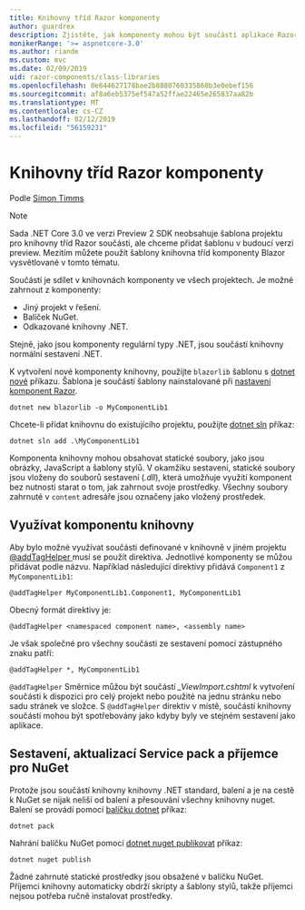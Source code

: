 ```yaml
---
title: Knihovny tříd Razor komponenty
author: guardrex
description: Zjistěte, jak komponenty mohou být součástí aplikace Razor komponenty z externí komponenta knihovny.
monikerRange: '>= aspnetcore-3.0'
ms.author: riande
ms.custom: mvc
ms.date: 02/09/2019
uid: razor-components/class-libraries
ms.openlocfilehash: 0e644627178bae2b8880760335860b3e0ebef156
ms.sourcegitcommit: af8a6eb5375ef547a52ffae22465e265837aa82b
ms.translationtype: MT
ms.contentlocale: cs-CZ
ms.lasthandoff: 02/12/2019
ms.locfileid: "56159231"
---
```

# <a name="razor-components-class-libraries"></a>Knihovny tříd Razor komponenty

Podle [Simon Timms](https://github.com/stimms)

> [!NOTE]
> Sada .NET Core 3.0 ve verzi Preview 2 SDK neobsahuje šablona projektu pro knihovny tříd Razor součásti, ale chceme přidat šablonu v budoucí verzi preview. Mezitím můžete použít šablony knihovna tříd komponenty Blazor vysvětlované v tomto tématu.

Součástí je sdílet v knihovnách komponenty ve všech projektech. Je možné zahrnout z komponenty:

* Jiný projekt v řešení.
* Balíček NuGet.
* Odkazované knihovny .NET.

Stejně, jako jsou komponenty regulární typy .NET, jsou součástí knihovny normální sestavení .NET.

K vytvoření nové komponenty knihovny, použijte `blazorlib` šablonu s [dotnet nové](/dotnet/core/tools/dotnet-new) příkazu. Šablona je součástí šablony nainstalované při [nastavení komponent Razor](xref:razor-components/get-started).

```console
dotnet new blazorlib -o MyComponentLib1
```

Chcete-li přidat knihovnu do existujícího projektu, použijte [dotnet sln](/dotnet/core/tools/dotnet-sln) příkaz:

```console
dotnet sln add .\MyComponentLib1
```

Komponenta knihovny mohou obsahovat statické soubory, jako jsou obrázky, JavaScript a šablony stylů. V okamžiku sestavení, statické soubory jsou vloženy do souborů sestavení (*.dll*), která umožňuje využití komponent bez nutnosti starat o tom, jak zahrnout svoje prostředky. Všechny soubory zahrnuté v `content` adresáře jsou označeny jako vložený prostředek. 

## <a name="consume-a-library-component"></a>Využívat komponentu knihovny

Aby bylo možné využívat součásti definované v knihovně v jiném projektu [ @addTagHelper ](/aspnet/core/mvc/views/tag-helpers/intro#add-helper-label) musí se použít direktiva. Jednotlivé komponenty se můžou přidávat podle názvu. Například následující direktivy přidává `Component1` z `MyComponentLib1`:

```cshtml
@addTagHelper MyComponentLib1.Component1, MyComponentLib1
```

Obecný formát direktivy je:

```cshtml
@addTagHelper <namespaced component name>, <assembly name>
```

Je však společné pro všechny součásti ze sestavení pomocí zástupného znaku patří:

```cshtml
@addTagHelper *, MyComponentLib1
```

`@addTagHelper` Směrnice můžou být součástí *_ViewImport.cshtml* k vytvoření součásti k dispozici pro celý projekt nebo použité na jednu stránku nebo sadu stránek ve složce. S `@addTagHelper` direktiv v místě, součástí knihovny součástí mohou být spotřebovány jako kdyby byly ve stejném sestavení jako aplikace. 

## <a name="build-pack-and-ship-to-nuget"></a>Sestavení, aktualizací Service pack a příjemce pro NuGet

Protože jsou součástí knihovny knihovny .NET standard, balení a je na cestě k NuGet se nijak neliší od balení a přesouvání všechny knihovny nuget. Balení se provádí pomocí [balíčku dotnet](/dotnet/core/tools/dotnet-pack) příkaz:

```console
dotnet pack
```

Nahrání balíčku NuGet pomocí [dotnet nuget publikovat](/dotnet/core/tools/dotnet-nuget-push) příkaz:

```console
dotnet nuget publish
```

Žádné zahrnuté statické prostředky jsou obsažené v balíčku NuGet. Příjemci knihovny automaticky obdrží skripty a šablony stylů, takže příjemci nejsou potřeba ručně instalovat prostředky.
